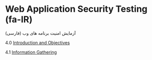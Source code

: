 # Web Application Security Testing (fa-IR)

آزمایش امنیت برنامه های وب (فارسی)

4.0 [Introduction and Objectives](00-Introduction_and_Objectives/README.md)

4.1 [Information Gathering](01-Information_Gathering/README.md)
